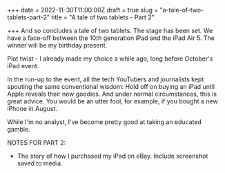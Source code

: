 +++
date = 2022-11-30T11:00:00Z
draft = true
slug = "a-tale-of-two-tablets-part-2"
title = "A tale of two tablets - Part 2"

+++
And so concludes a tale of two tablets. The stage has been set. We have a face-off between the 10th generation iPad and the iPad Air 5. The winner will be my birthday present.

Plot twist - I already made my choice a while ago, long before October's iPad event.

In the run-up to the event, all the tech YouTubers and journalists kept spouting the same conventional wisdom: Hold off on buying an iPad until Apple reveals their new goodies. And under normal circumstances, this is great advice. You would be an utter fool, for example, if you bought a new iPhone in August.

While I'm no analyst, I've become pretty good at taking an educated gamble.

NOTES FOR PART 2:

* The story of how I purchased my iPad on eBay. Include screenshot saved to media.